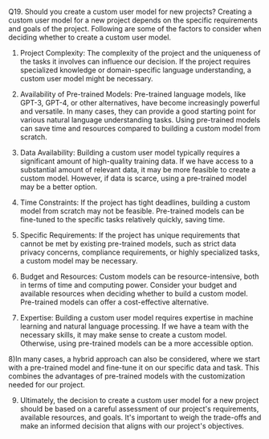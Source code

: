 Q19. Should you create a custom user model for new projects?
Creating a custom user model for a new project depends on the specific requirements and goals of the project. Following are some of the factors to consider when deciding whether to create a custom user model.
1) Project Complexity:
	The complexity of the project and the uniqueness of the tasks it involves can influence our decision.  If the project requires specialized knowledge or domain-specific language understanding, a custom user model might be necessary.

2) Availability of Pre-trained Models: Pre-trained 
language models, like GPT-3, GPT-4, or other 
alternatives, have become increasingly powerful and 
versatile. In many cases, they can provide a good 
starting point for various natural language 
understanding tasks. Using pre-trained models can 
save time and resources compared to building a 
custom model from scratch.

3) Data Availability: Building a custom user model 
typically requires a significant amount of 
high-quality training data. If we have access to a 
substantial amount of relevant data, it may be more 
feasible to create a custom model. However, if data 
is scarce, using a pre-trained model may be a better 
option.

4) Time Constraints: If the project has tight 
deadlines, building a custom model from scratch may 
not be feasible. Pre-trained models can be 
fine-tuned to the specific tasks relatively quickly, 
saving time.

5) Specific Requirements: If the project has unique 
requirements that cannot be met by existing 
pre-trained models, such as strict data privacy 
concerns, compliance requirements, or highly 
specialized tasks, a custom model may be necessary.

6) Budget and Resources: Custom models can be 
resource-intensive, both in terms of time and 
computing power. Consider your budget and available 
resources when deciding whether to build a custom 
model. Pre-trained models can offer a cost-effective 
alternative.

7) Expertise: Building a custom user model requires 
expertise in machine learning and natural language 
processing. If we have a team with the necessary 
skills, it may make sense to create a custom model. 
Otherwise, using pre-trained models can be a more 
accessible option.

8)In many cases, a hybrid approach can also be 
considered, where we start with a pre-trained model 
and fine-tune it on our specific data and task. 
This combines the advantages of pre-trained models 
with the customization needed for our project.

9) Ultimately, the decision to create a custom user 
model for a new project should be based on a careful 
assessment of our project's requirements, available 
resources, and goals. It's important to weigh the 
trade-offs and make an informed decision that aligns 
with our project's objectives.

